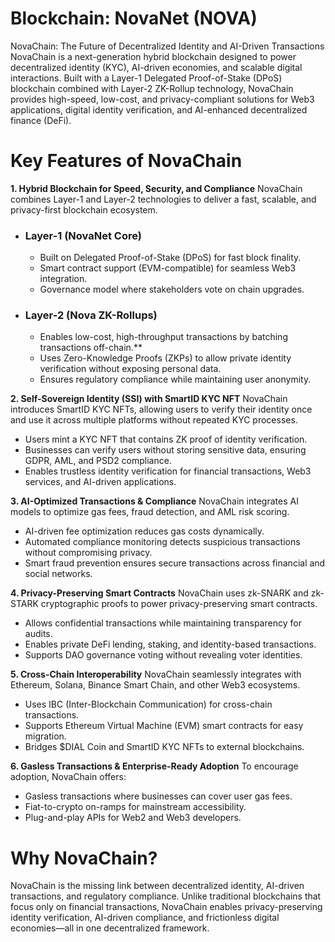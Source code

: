 # Blockchain: NovaNet (NOVA)

NovaChain: The Future of Decentralized Identity and AI-Driven Transactions
NovaChain is a next-generation hybrid blockchain designed to power decentralized identity (KYC), AI-driven economies, and scalable digital interactions. Built with a Layer-1 Delegated Proof-of-Stake (DPoS) blockchain combined with Layer-2 ZK-Rollup technology, NovaChain provides high-speed, low-cost, and privacy-compliant solutions for Web3 applications, digital identity verification, and AI-enhanced decentralized finance (DeFi).

# Key Features of NovaChain

**1. Hybrid Blockchain for Speed, Security, and Compliance**
NovaChain combines Layer-1 and Layer-2 technologies to deliver a fast, scalable, and privacy-first blockchain ecosystem.

* ### Layer-1 (NovaNet Core)

  * Built on Delegated Proof-of-Stake (DPoS) for fast block finality.
  * Smart contract support (EVM-compatible) for seamless Web3 integration.
  * Governance model where stakeholders vote on chain upgrades.

* ### Layer-2 (Nova ZK-Rollups)

  * Enables low-cost, high-throughput transactions by batching transactions off-chain.**
  * Uses Zero-Knowledge Proofs (ZKPs) to allow private identity verification without exposing personal data.
  * Ensures regulatory compliance while maintaining user anonymity.

**2. Self-Sovereign Identity (SSI) with SmartID KYC NFT**
NovaChain introduces SmartID KYC NFTs, allowing users to verify their identity once and use it across multiple platforms without repeated KYC processes.

* Users mint a KYC NFT that contains ZK proof of identity verification.
* Businesses can verify users without storing sensitive data, ensuring GDPR, AML, and PSD2 compliance.
* Enables trustless identity verification for financial transactions, Web3 services, and AI-driven applications.

**3. AI-Optimized Transactions & Compliance**
NovaChain integrates AI models to optimize gas fees, fraud detection, and AML risk scoring.

* AI-driven fee optimization reduces gas costs dynamically.
* Automated compliance monitoring detects suspicious transactions without compromising privacy.
* Smart fraud prevention ensures secure transactions across financial and social networks.

**4. Privacy-Preserving Smart Contracts**
NovaChain uses zk-SNARK and zk-STARK cryptographic proofs to power privacy-preserving smart contracts.

* Allows confidential transactions while maintaining transparency for audits.
* Enables private DeFi lending, staking, and identity-based transactions.
* Supports DAO governance voting without revealing voter identities.

**5. Cross-Chain Interoperability**
NovaChain seamlessly integrates with Ethereum, Solana, Binance Smart Chain, and other Web3 ecosystems.

* Uses IBC (Inter-Blockchain Communication) for cross-chain transactions.
* Supports Ethereum Virtual Machine (EVM) smart contracts for easy migration.
* Bridges $DIAL Coin and SmartID KYC NFTs to external blockchains.

**6. Gasless Transactions & Enterprise-Ready Adoption**
To encourage adoption, NovaChain offers:

* Gasless transactions where businesses can cover user gas fees.
* Fiat-to-crypto on-ramps for mainstream accessibility.
* Plug-and-play APIs for Web2 and Web3 developers.

# Why NovaChain?

NovaChain is the missing link between decentralized identity, AI-driven transactions, and regulatory compliance. Unlike traditional blockchains that focus only on financial transactions, NovaChain enables privacy-preserving identity verification, AI-driven compliance, and frictionless digital economies—all in one decentralized framework.
